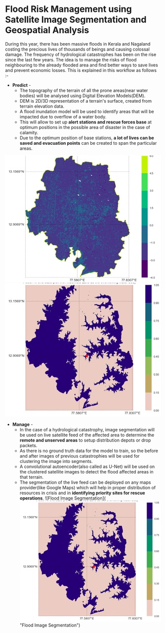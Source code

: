 # Flood Risk Management using Satellite Image Segmentation and Geospatial Analysis

During this year, there has been massive floods in Kerala and Nagaland costing the precious lives of thousands of beings and causing colossal damage. The frequency of hydrological catastrophes has been on the rise since the last few years. The idea is to manage the risks of flood neighbouring to the already flooded area and find better ways to save lives and prevent economic losses.
This is explained in this workflow as follows :-

- **Predict** -  
    * The topography of the terrain of all the prone areas(near water bodies) will be analysed using Digital Elevation Models(DEM).
    * DEM is 2D/3D representation of a terrain's surface, created from terrain elevation data.
    * A flood inundation model will be used to identify areas that will be impacted due to overflow of a water body.
    * This will allow to set up **alert stations and rescue forces base** at optimum positions in the possible area of disaster in the case of calamity.
    * Due to the optimum position of base stations, **a lot of lives can be saved and evacuation points** can be created to span the particular areas.
    
![Mercator Projection of DEM](https://github.com/kumar1202/code.fun.do/blob/master/predict/merc_projection.png "Mercator Projection of DEM")
![Flood Prediction](https://github.com/kumar1202/code.fun.do/blob/master/predict/flood_prediction.png "Flood Prediction")

- **Manage** - 
    *  In the case of a hydrological catastrophy, image segmentation will be used on live satellite feed of the affected area to determine the **remote and unserved areas** to setup distribution depots or drop packets.
    *  As there is no ground truth data for the model to train, so the before and after images of previous catastrophies will be used for clustering the image into segments.
    *  A convolutional autoencoder(also called as U-Net) will be used on the clustered satellite images to detect the flood affected areas in that terrain.
    *  The segmentation of the live feed can be deployed on any maps provider(like Google Maps) which will help in proper distribution of resources in crisis and in **identifying priority sites for rescue operations**.
![Flood Image Segmentation](![Flood Prediction](https://github.com/kumar1202/code.fun.do/blob/master/predict/flood_prediction.png "Flood Prediction")
 "Flood Image Segmentation")
